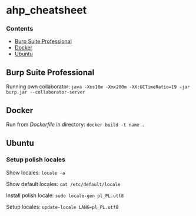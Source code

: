 
# ahp_cheatsheet

### Contents
- [Burp Suite Professional](#burp-suite-professional)
- [Docker](#docker)
- [Ubuntu](#ubuntu)

## Burp Suite Professional
Running own collaborator: `java -Xms10m -Xmx200m -XX:GCTimeRatio=19 -jar burp.jar --collaborator-server`

## Docker
Run from _Dockerfile_ in directory:
```docker build -t name .```


## Ubuntu
### Setup polish locales
Show locales:
`locale -a`

Show default locales:
`cat /etc/default/locale `

Install polish locale:
`sudo locale-gen pl_PL.utf8`

Setup locales:
`update-locale LANG=pl_PL.utf8`

